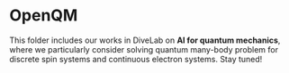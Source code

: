 # OpenQM

This folder includes our works in DiveLab on **AI for quantum mechanics**, where we particularly consider solving quantum many-body problem for discrete spin systems and continuous electron systems. Stay tuned!

